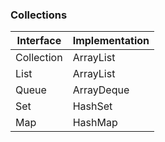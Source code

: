 


### Collections
| <b>Interface</b> | <b>Implementation</b> |
|------------------|-----------------------|
| Collection       | ArrayList             |
| List             | ArrayList             |160 Summary
| Queue            | ArrayDeque            |
| Set              | HashSet               |
| Map              | HashMap               |


